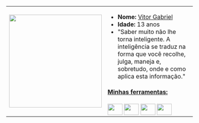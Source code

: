 <i class="devicon-c-plain"></i>

<table>
  <tr>
    <td><img src="https://github.com/Lucaspm5/Lucaspm5/assets/125845662/18847f4b-3e2f-4a7e-a7a7-ae08988cdc4d" width="250"></td>
    <td>
        <ul>
          <li><strong>Nome:</strong> <a href="https://www.instagram.com/vitor_gabriel_hr/">Vitor Gabriel </a></li>
          <li><strong>Idade: </strong> 13 anos</li>
          <li> "Saber muito não lhe torna inteligente. A inteligência se traduz na forma que você recolhe, julga, maneja e, sobretudo, onde e como aplica esta informação." </li>
        </ul>
        <h4 align="left"><ins>Minhas ferramentas:</ins></h4>
          <img align="center" height="30" width="40" src="https://cdn.jsdelivr.net/gh/devicons/devicon/icons/php/php-original.svg" />
          <img align="center" height="30" width="40" src="https://cdn.jsdelivr.net/gh/devicons/devicon/icons/html5/html5-original.svg">
          <img align="center" height="30" width="40" src="https://cdn.jsdelivr.net/gh/devicons/devicon/icons/css3/css3-original.svg">
          <img align="center" height="30" width="40" src="https://cdn.jsdelivr.net/gh/devicons/devicon/icons/mysql/mysql-original.svg">
    </td>
  </tr>
</table>
